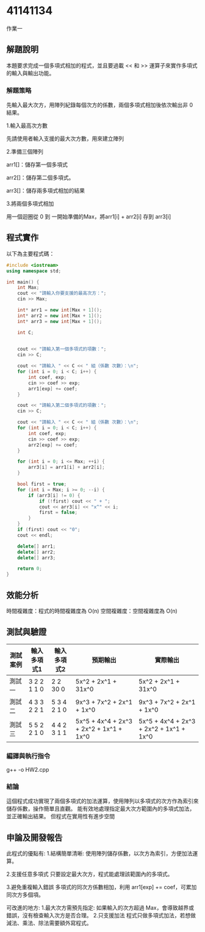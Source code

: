 # 41141134

作業一
## 解題說明

本題要求完成一個多項式相加的程式，並且要過載 << 和 >> 運算子來實作多項式的輸入與輸出功能。
### 解題策略

先輸入最大次方，用陣列紀錄每個次方的係數，兩個多項式相加後依次輸出非 0 結果。

1.輸入最高次方數

   先請使用者輸入支援的最大次方數，用來建立陣列 

2.準備三個陣列

   arr1[]：儲存第一個多項式

   arr2[]：儲存第二個多項式。

   arr3[]：儲存兩多項式相加的結果

3.將兩個多項式相加

   用一個迴圈從 0 到 一開始準備的Max，將arr1[i] + arr2[i] 存到 arr3[i]



## 程式實作

以下為主要程式碼：

```cpp
#include <iostream>
using namespace std;

int main() {
    int Max;
    cout << "請輸入你要支援的最高次方：";
    cin >> Max;

    int* arr1 = new int[Max + 1]();
    int* arr2 = new int[Max + 1]();
    int* arr3 = new int[Max + 1]();

    int C;

 
    cout << "請輸入第一個多項式的項數：";
    cin >> C;

    cout << "請輸入 " << C << " 組（係數 次數）：\n";
    for (int i = 0; i < C; i++) {
        int coef, exp;
        cin >> coef >> exp;
        arr1[exp] += coef;
    }

    cout << "請輸入第二個多項式的項數：";
    cin >> C;

    cout << "請輸入 " << C << " 組（係數 次數）：\n";
    for (int i = 0; i < C; i++) {
        int coef, exp;
        cin >> coef >> exp;
        arr2[exp] += coef;
    }

    for (int i = 0; i <= Max; ++i) {
        arr3[i] = arr1[i] + arr2[i];
    }

    bool first = true;
    for (int i = Max; i >= 0; --i) {
        if (arr3[i] != 0) {
            if (!first) cout << " + ";
            cout << arr3[i] << "x^" << i;
            first = false;
        }
    }
    if (first) cout << "0"; 
    cout << endl;

    delete[] arr1;
    delete[] arr2;
    delete[] arr3;

    return 0;
}

```

## 效能分析

時間複雜度：程式的時間複雜度為 O(n)
空間複雜度：空間複雜度為 O(n)
## 測試與驗證

 
| 測試案例 | 輸入多項式1  | 輸入多項式2   |                 預期輸出               |                   實際輸出              |
|----------|--------------|---------------|----------------------------------------| ----------------------------------------|
| 測試一   | 3 2 2 1 1 0  | 2 2 30 0      |5x^2 + 2x^1 + 31x^0                     | 5x^2 + 2x^1 + 31x^0                     |
| 測試二   | 4 3 3 2 2 1  | 5 3 4 2 1 0   |9x^3 + 7x^2 + 2x^1 + 1x^0               | 9x^3 + 7x^2 + 2x^1 + 1x^0               |
| 測試三   | 5 5 2 2 1 0  | 4 4 2 3 1 1   |5x^5 + 4x^4 + 2x^3 + 2x^2 + 1x^1 + 1x^0 | 5x^5 + 4x^4 + 2x^3 + 2x^2 + 1x^1 + 1x^0 |  


### 編譯與執行指令

g++ -o HW2.cpp 

### 結論

這個程式成功實現了兩個多項式的加法運算，使用陣列以多項式的次方作為索引來儲存係數，操作簡單且直觀。
能有效地處理指定最大次方範圍內的多項式加法，並正確輸出結果。
但程式在實用性有進步空間



## 申論及開發報告

此程式的優點有:
1.結構簡單清晰:
  使用陣列儲存係數，以次方為索引，方便加法運算。

2.支援任意多項式
  只要設定最大次方，程式能處理該範圍內的多項式。

3.避免重複輸入錯誤
  多項式的同次方係數相加，利用 arr1[exp] += coef，可累加同次方多個項。

可改進的地方:
1.最大次方需預先指定:
  如果輸入的次方超過 Max，會導致越界或錯誤，沒有檢查輸入次方是否合理。
2.只支援加法
  程式只做多項式加法，若想做減法、乘法、除法需要額外寫程式。

